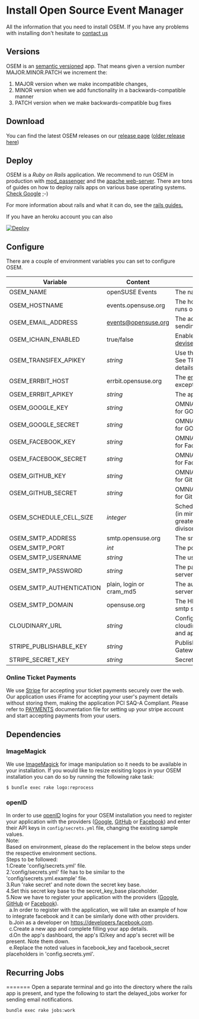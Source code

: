 # Install Open Source Event Manager
All the information that you need to install OSEM. If you have any problems with installing don't hesitate to [contact us](https://github.com/openSUSE/osem#contact)

## Versions
OSEM is an [semantic versioned](http://semver.org/) app. That means given a version number MAJOR.MINOR.PATCH we increment the:

1. MAJOR version when we make incompatible changes,
2. MINOR version when we add functionality in a backwards-compatible manner
3. PATCH version when we make backwards-compatible bug fixes

## Download
You can find the latest OSEM releases on our [release page](https://github.com/openSUSE/osem/releases/latest) ([older release here](https://github.com/openSUSE/osem/releases))

## Deploy
OSEM is a *Ruby on Rails* application. We recommend to run OSEM in production with [mod_passenger](https://www.phusionpassenger.com/download/#open_source)
and the [apache web-server](https://www.apache.org/). There are tons of guides on how to deploy rails apps on various
base operating systems. [Check Google](https://encrypted.google.com/search?hl=en&q=ruby%20on%20rails%20apache%20passenger) ;-)

For more information about rails and what it can do, see the [rails guides.](http://guides.rubyonrails.org/getting_started.html)

If you have an heroku account you can also

<a href="https://heroku.com/deploy?template=https://github.com/openSUSE/osem/tree/v1.0">
  <img src="https://www.herokucdn.com/deploy/button.svg" alt="Deploy">
</a>

## Configure
There are a couple of environment variables you can set to configure OSEM.

| Variable 			| Content 			| Purpose 				|
|----------			|---------			|---------	       			|
| OSEM_NAME   			| openSUSE Events		| The name of your page			|
| OSEM_HOSTNAME 		| events.opensuse.org		| The host this OSEM instance runs on 	|
| OSEM_EMAIL_ADDRESS 		| events@opensuse.org 		| The address OSEM uses for sending mails |
| OSEM_ICHAIN_ENABLED 		| true/false 			| Enable the usage of [devise_ichain_authenticatable](https://github.com/openSUSE/devise_ichain_authenticatable) |
| OSEM_TRANSIFEX_APIKEY 	| *string* 			| Use this api key for [transifex](https://www.transifex.com/). See TRANSLATION.md for details. |
| OSEM_ERRBIT_HOST 		| errbit.opensuse.org 		| The [errbit](https://github.com/errbit/errbit) host to post exceptions to |
| OSEM_ERRBIT_APIKEY 		| *string* 			| The api key for the errbit host |
| OSEM_GOOGLE_KEY | *string*			| OMNIAUTH Developer Key for GOOGLE
| OSEM_GOOGLE_SECRET | *string*			| OMNIAUTH Developer Secret for GOOGLE
| OSEM_FACEBOOK_KEY | *string*		| OMNIAUTH Developer Key for Facebook
| OSEM_FACEBOOK_SECRET | *string*		| OMNIAUTH Developer Secret for Facebook
| OSEM_GITHUB_KEY | *string*			| OMNIAUTH Developer Key for GitHub
| OSEM_GITHUB_SECRET | *string*			| OMNIAUTH Developer Secret for GitHub
| OSEM_SCHEDULE_CELL_SIZE | *integer*		| Schedule timeslot size to use (in minutes), should be greater than zero, should be divisor of 60
| OSEM_SMTP_ADDRESS		| smtp.opensuse.org		| The smtp server to use
| OSEM_SMTP_PORT		| *int*				| The port on the smtp server
| OSEM_SMTP_USERNAME		| *string*			| The user for the smtp server
| OSEM_SMTP_PASSWORD		| *string*			| The password for the smtp server
| OSEM_SMTP_AUTHENTICATION	| plain, login or cram_md5      | The auth method for the smtp server
| OSEM_SMTP_DOMAIN		| opensuse.org			| The HELO domain for the smtp server
| CLOUDINARY_URL		| *string*			| Configure your cloudinary.com cloud name and api key/secret
| STRIPE_PUBLISHABLE_KEY    | *string*          | Publishable Key for Stripe Gateway
| STRIPE_SECRET_KEY    | *string*          | Secret Key for Stripe Gateway

### Online Ticket Payments
We use [Stripe](https://stripe.com) for accepting your ticket payments securely over the web.
Our application uses iFrame for accepting your user's payment details without storing them, making the application PCI SAQ-A Compliant.
Please refer to [PAYMENTS](PAYMENTS.md) documentation file for setting up your stripe account and start accepting payments from your users.

## Dependencies

### ImageMagick
We use [ImageMagick](http://imagemagick.org/) for image manipulation so it needs to be available in your installation.
If you would like to resize exisiting logos in your OSEM installation you can do so by running the following rake task:

```shell
$ bundle exec rake logo:reprocess
```

### openID  
In order to use [openID](http://openid.net/) logins for your OSEM installation you need to register your application with the providers ([Google](https://code.google.com/apis/console#:access), [GitHub](https://github.com/settings/applications/new) or [Facebook](https://developers.facebook.com/)) and enter their API keys in `config/secrets.yml` file, changing the existing sample values.  
Note:  
Based on environment, please do the replacement in the below steps under the respective environment sections.  
Steps to be followed:  
1.Create 'config/secrets.yml' file.  
2.'config/secrets.yml' file has to be similar to the 'config/secrets.yml.example' file.  
3.Run 'rake secret' and note down the secret key base.  
4.Set this secret key base to the secret_key_base placeholder.  
5.Now we have to register your application with the providers ([Google](https://code.google.com/apis/console#:access), [GitHub](https://github.com/settings/applications/new) or [Facebook](https://developers.facebook.com/)).  
&nbsp;&nbsp;a.In order to register with the application, we will take an example of how to integrate facebook and it can be similarly done with other providers.  
&nbsp;&nbsp;b.Join as a developer on https://developers.facebook.com.  
&nbsp;&nbsp;c.Create a new app and complete filling your app details.  
&nbsp;&nbsp;d.On the app's dashboard, the app's ID/key and app's secret will be present. Note them down.  
&nbsp;&nbsp;e.Replace the noted values in facebook_key and facebook_secret placeholders in 'config.secrets.yml'.  

## Recurring Jobs
=======
Open a separate terminal and go into the directory where the rails app is present, and type the following to start the delayed_jobs worker for sending email notifications.
```
bundle exec rake jobs:work
```
